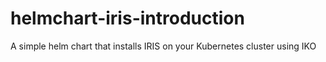 # helmchart-iris-introduction
A simple helm chart that installs IRIS on your Kubernetes cluster using IKO
